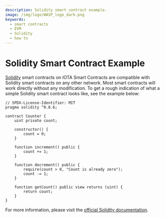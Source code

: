```yaml
---
description: Solidity smart contract example.
image: /img/logo/WASP_logo_dark.png
keywords:
  - smart contracts
  - EVM
  - Solidity
  - how to
---
```


# Solidity Smart Contract Example

[Solidity](https://docs.soliditylang.org/en/v0.8.16/) smart contracts on IOTA Smart Contracts are compatible with
Solidity smart contracts on any other network. Most smart contracts will work directly without any modification. To get
a rough indication of what a simple Solidity smart contract looks like, see the example below:

```solidity
// SPDX-License-Identifier: MIT
pragma solidity ^0.8.6;

contract Counter {
    uint private count;

    constructor() {
        count = 0;
    }

    function increment() public {
        count += 1;
    }

    function decrement() public {
        require(count > 0, "Count is already zero");
        count -= 1;
    }

    function getCount() public view returns (uint) {
        return count;
    }
}

```

For more information, please visit the [official Solidity documentation](https://docs.soliditylang.org/).
